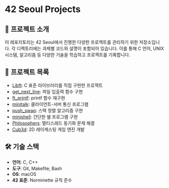 # 42 Seoul Projects

## 📝 프로젝트 소개
이 레포지토리는 42 Seoul에서 진행한 다양한 프로젝트를 관리하기 위한 저장소입니다. 각 디렉토리에는 과제별 코드와 설명이 포함되어 있습니다. 이를 통해 C 언어, UNIX 시스템, 알고리즘 등 다양한 기술을 학습하고 프로젝트를 기록합니다.

## 📂 프로젝트 목록
- [Libft](./libft): C 표준 라이브러리를 직접 구현한 프로젝트
- [get_next_line](./get_next_line): 파일 입출력 함수 구현
- [ft_printf](./ft_printf): printf 함수 재구현
- [minitalk](./minitalk): 클라이언트-서버 통신 프로그램
- [push_swap](./push_swap): 스택 정렬 알고리즘 구현
- [minishell](./minishell): 간단한 쉘 프로그램 구현
- [Philosophers](./philosophers): 멀티스레드 동기화 문제 해결
- [Cub3d](./cub3d): 2D 레이캐스팅 게임 엔진 개발

## 🛠️ 기술 스택
- **언어**: C, C++
- **도구**: Git, Makefile, Bash
- **OS**: macOS
- **42 표준**: Norminette 규칙 준수

